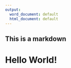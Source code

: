 ```yaml
---
output:
  word_document: default
  html_document: default
---
```

## This is a markdown
# Hello World!